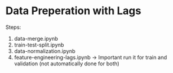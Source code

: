 # Data Preperation with Lags

Steps:

1. data-merge.ipynb
2. train-test-split.ipynb
3. data-normalization.ipynb
4. feature-engineering-lags.ipynb -> Important run it for train and validation (not automatically done for both)
